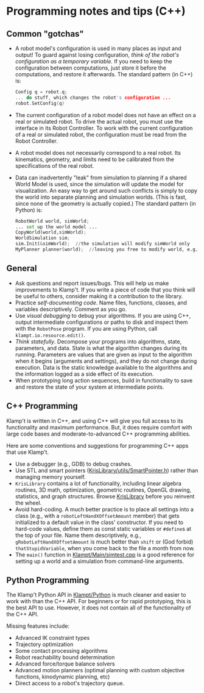 # Programming notes and tips (C++)

## Common "gotchas"

- A robot model's configuration is used in many places as input and output!  To guard against losing configuration, *think of the robot's configuration as a temporary variable.* If you need to keep the configuration between computations, just store it before the computations, and restore it afterwards.  The standard pattern (in C++) is:

    ```cpp
    Config q = robot.q;
    ... do stuff, which changes the robot's configuration ...
    robot.SetConfig(q)
    ```

- The current configuration of a robot model does not have an effect on a real or simulated robot.  To drive the actual robot, you must use the interface in its Robot Controller.  To work with the current configuration of a real or simulated robot, the configuration must be read from the Robot Controller.

- A robot model does not necessarily correspond to a real robot.  Its kinematics, geometry, and limits need to be calibrated from the specifications of the real robot.

- Data can inadvertently "leak" from simulation to planning if a shared World Model is used, since the simulation will update the model for visualization.  An easy way to get around such conflicts is simply to copy the world into separate planning and simulation worlds.  (This is fast, since none of the geometry is actually copied.)  The standard pattern (in Python) is:

    ```python
    RobotWorld world, simWorld;
    ... set up the world model ...
    CopyWorld(world,simWorld);
    WorldSimulation sim;
    sim.Init(&simWorld);  //the simulation will modify simWorld only
    MyPlanner planner(world);  //leaving you free to modify world, e.g., planning,  without interference
    ```


## General

- Ask questions and report issues/bugs. This will help us make improvements to Klamp't. If you write a piece of code that you think will be useful to others, consider making it a contribution to the library.
- Practice _self-documenting code_. Name files, functions, classes, and variables descriptively. Comment as you go.
- Use _visual debugging_ to debug your algorithms. If you are using C++, output intermediate configurations or paths to disk and inspect them with the `RobotPose` program.  If you are using Python, call `klampt.io.resource.edit()`.
- _Think statefully_. Decompose your programs into algorithms, state, parameters, and data. State is what the algorithm changes during its running. Parameters are values that are given as input to the algorithm when it begins (arguments and settings), and they do not change during execution. Data is the static knowledge available to the algorithms and the information logged as a side effect of its execution.
- When prototyping long action sequences, build in functionality to save and restore the state of your system at intermediate points.


## C++ Programming

Klamp't is written in C++, and using C++ will give you full access to its functionality and maximum performance. But, it does require comfort with large code bases and moderate-to-advanced C++ programming abilities.

Here are some conventions and suggestions for programming C++ apps that use Klamp't.

- Use a debugger (e.g., GDB) to debug crashes.
- Use STL and smart pointers ([KrisLibrary/utils/SmartPointer.h](http://github.com/krishauser/KrisLibrary/utils/SmartPointer.h)) rather than managing memory yourself.
- `KrisLibrary` contains a lot of functionality, including linear algebra routines, 3D math, optimization, geometric routines, OpenGL drawing, statistics, and graph structures. Browse [KrisLibrary](http://github.com/krishauser/KrisLibrary) before you reinvent the wheel.
- Avoid hard-coding. A much better practice is to place all settings into a class (e.g., with a `robotLeftHandXOffsetAmount` member) that gets initialized to a default value in the class' constructor. If you need to hard-code values, define them as const static variables or `#define`s at the top of your file. Name them descriptively, e.g., `gRobotLeftHandXOffsetAmount` is much better than `shift` or (God forbid) `thatStupidVariable`, when you come back to the file a month from now.
- The `main()` function in [Klampt/Main/simtest.cpp](../Main/simtest.cpp) is a good reference for setting up a world and a simulation from command-line arguments.

## Python Programming

The Klamp't Python API in [Klampt/Python](../Python) is much cleaner and easier to work with than the C++ API. For beginners or for rapid prototyping, this is the best API to use. However, it does not contain all of the functionality of the C++ API.

Missing features include:

- Advanced IK constraint types
- Trajectory optimization
- Some contact processing algorithms
- Robot reachability bound determination
- Advanced force/torque balance solvers
- Advanced motion planners (optimal planning with custom objective functions, kinodynamic planning, etc)
- Direct access to a robot's trajectory queue.

